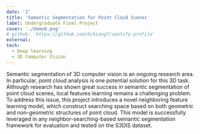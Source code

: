 ```yaml
---
date: '2'
title: 'Semantic Segmentation for Point Cloud Scenes'
label: Undergraduate Final Project
cover: './demo0.png'
# github: 'https://github.com/bchiang7/spotify-profile'
external: 
tech:
  - Deep learning
  - 3D Computer Vision
---
```


Semantic segmentation of 3D computer vision is an ongoing research area. In particular, point cloud analysis is one potential solution for this 3D task. Although research has shown great success in semantic segmentation of point cloud scenes, local features learning remains a challenging problem. To address this issue, this project introduces a novel neighboring feature learning model, which construct searching space based on both geometric and non-geometric structures of point cloud. This model is successfully leveraged in any neighbor-searching-based semantic segmentation framework for evaluation and tested on the S3DIS dataset. 